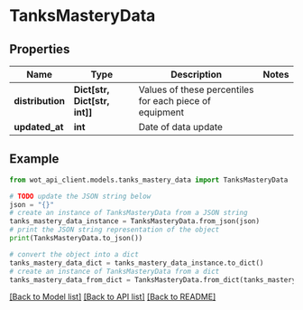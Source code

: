 # TanksMasteryData


## Properties

Name | Type | Description | Notes
------------ | ------------- | ------------- | -------------
**distribution** | **Dict[str, Dict[str, int]]** | Values of these percentiles for each piece of equipment | 
**updated_at** | **int** | Date of data update | 

## Example

```python
from wot_api_client.models.tanks_mastery_data import TanksMasteryData

# TODO update the JSON string below
json = "{}"
# create an instance of TanksMasteryData from a JSON string
tanks_mastery_data_instance = TanksMasteryData.from_json(json)
# print the JSON string representation of the object
print(TanksMasteryData.to_json())

# convert the object into a dict
tanks_mastery_data_dict = tanks_mastery_data_instance.to_dict()
# create an instance of TanksMasteryData from a dict
tanks_mastery_data_from_dict = TanksMasteryData.from_dict(tanks_mastery_data_dict)
```
[[Back to Model list]](../README.md#documentation-for-models) [[Back to API list]](../README.md#documentation-for-api-endpoints) [[Back to README]](../README.md)



